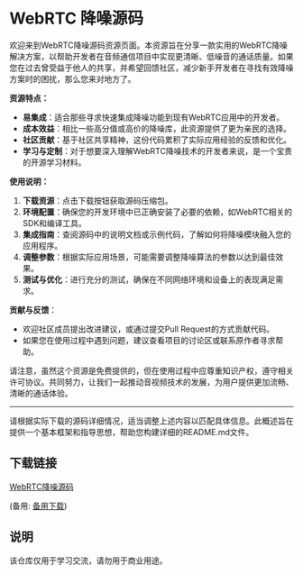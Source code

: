 # WebRTC 降噪源码

欢迎来到WebRTC降噪源码资源页面。本资源旨在分享一款实用的WebRTC降噪解决方案，以帮助开发者在音频通信项目中实现更清晰、低噪音的通话质量。如果您在过去曾受益于他人的共享，并希望回馈社区，减少新手开发者在寻找有效降噪方案时的困扰，那么您来对地方了。

**资源特点：**
- **易集成**：适合那些寻求快速集成降噪功能到现有WebRTC应用中的开发者。
- **成本效益**：相比一些高分值或高价的降噪库，此资源提供了更为亲民的选择。
- **社区贡献**：基于社区共享精神，这份代码累积了实际应用经验的反馈和优化。
- **学习与定制**：对于想要深入理解WebRTC降噪技术的开发者来说，是一个宝贵的开源学习材料。

**使用说明：**
1. **下载资源**：点击下载按钮获取源码压缩包。
2. **环境配置**：确保您的开发环境中已正确安装了必要的依赖，如WebRTC相关的SDK和编译工具。
3. **集成指南**：查阅源码中的说明文档或示例代码，了解如何将降噪模块融入您的应用程序。
4. **调整参数**：根据实际应用场景，可能需要调整降噪算法的参数以达到最佳效果。
5. **测试与优化**：进行充分的测试，确保在不同网络环境和设备上的表现满足需求。

**贡献与反馈**：
- 欢迎社区成员提出改进建议，或通过提交Pull Request的方式贡献代码。
- 如果您在使用过程中遇到问题，建议查看项目的讨论区或联系原作者寻求帮助。

请注意，虽然这个资源是免费提供的，但在使用过程中应尊重知识产权，遵守相关许可协议。共同努力，让我们一起推动音视频技术的发展，为用户提供更加流畅、清晰的通话体验。

---

请根据实际下载的源码详细情况，适当调整上述内容以匹配具体信息。此概述旨在提供一个基本框架和指导思想，帮助您构建详细的README.md文件。

## 下载链接
[WebRTC降噪源码](https://pan.quark.cn/s/c0b742dad7fa) 

(备用: [备用下载](https://pan.baidu.com/s/1HF22plX-LaXDTe46SImNGw?pwd=1234))

## 说明

该仓库仅用于学习交流，请勿用于商业用途。
